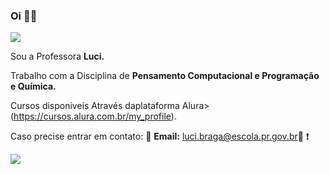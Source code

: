 ### Oi 👩‍🎓
![](https://media.tenor.com/oC8CSq25wx4AAAAM/baby-yoda-welcome.gif)

Sou a Professora **Luci.**

Trabalho com a Disciplina de **Pensamento Computacional e Programação e Química.**

Cursos disponiveis Através daplataforma Alura> (https://cursos.alura.com.br/my_profile).

Caso precise entrar em contato: 📨 **Email:** luci.braga@escola.pr.gov.br📌  :exclamation:  

![](https://media.tenor.com/W58Oie_U_fQAAAAM/helo%C5%82-teacher.gif)
